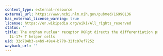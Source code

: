 ```yaml
---
content_type: external-resource
external_url: https://www.ncbi.nlm.nih.gov/pubmed/16990136
has_external_license_warning: true
license: https://en.wikipedia.org/wiki/All_rights_reserved
status: ''
title: The orphan nuclear receptor RORgt directs the differentiation program of proinflammatory
  IL-17+ T helper cells
uid: 32d784b3-a4b9-49e4-b770-32fc07ef7252
wayback_url: ''
---
```

